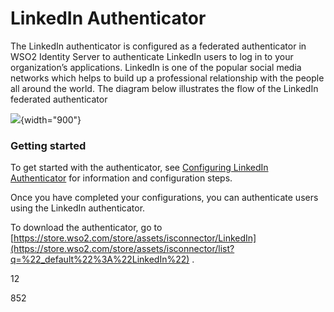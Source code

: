 # LinkedIn Authenticator

The LinkedIn authenticator is configured as a federated authenticator in
WSO2 Identity Server to authenticate LinkedIn users to log in to your
organization’s applications. LinkedIn is one of the popular social media
networks which helps to build up a professional relationship with the
people all around the world. The diagram below illustrates the flow of
the LinkedIn federated authenticator

  

![](attachments/50507096/76746227.png?effects=border-simple,blur-border){width="900"}  

### Getting started

To get started with the authenticator, see [Configuring LinkedIn
Authenticator](https://docs.wso2.com/display/ISCONNECTORS/Configuring+LinkedIn+Authenticator)
for information and configuration steps.

Once you have completed your configurations, you can authenticate users
using the LinkedIn authenticator.

  

To download the authenticator, go to
[https://store.wso2.com/store/assets/isconnector/LinkedIn](https://store.wso2.com/store/assets/isconnector/list?q=%22_default%22%3A%22LinkedIn%22)
.

12

852
